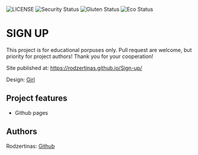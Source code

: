 ![LICENSE](https://img.shields.io/badge/license-MIT-blue.svg?style=flat-square)
![Security Status](https://img.shields.io/security-headers?label=Security&url=https%3A%2F%2Fgithub.com&style=flat-square)
![Gluten Status](https://img.shields.io/badge/Gluten-Free-green.svg)
![Eco Status](https://img.shields.io/badge/ECO-Friendly-green.svg)

# SIGN UP


This project is for educational porpuses only. Pull request are welcome, but priority for project authors! Thank you for your cooperation!

Site published at: https://rodzertinas.github.io/Sign-up/

Design: [Girl](https://cdn.discordapp.com/attachments/850245533838868480/850246211415834634/unknown.png)

## Project features

-   Github pages

## Authors

Rodzertinas: [Github](https://github.com/Rodzertinas)
